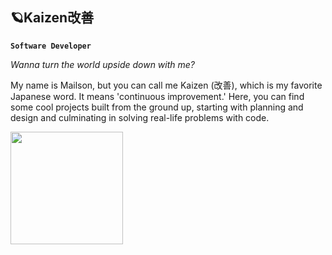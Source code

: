 ## 🪐Kaizen改善
**`Software Developer`**

*Wanna turn the world upside down with me?*

My name is Mailson, but you can call me Kaizen (改善), which is my favorite Japanese word. It means 'continuous improvement.' Here, you can find some cool projects built from the ground up, starting with planning and design and culminating in solving real-life problems with code.




 
<div>
  
 
  <img height="180em"  src="https://github-readme-stats.vercel.app/api/top-langs/?username=Kaizen2ba2&layout=compact&langs_count=7&theme=radical"/>

</div> 





  
